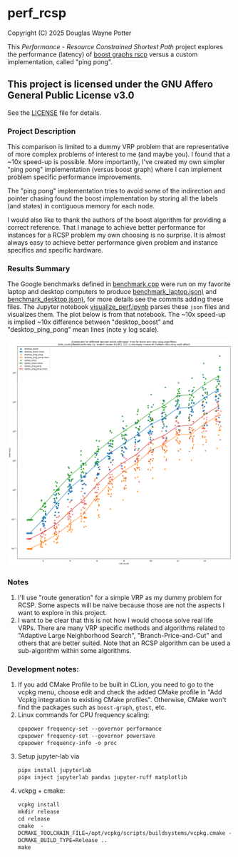 # perf_rcsp

Copyright (C) 2025 Douglas Wayne Potter

This *Performance - Resource Constrained Shortest Path* project explores the performance (latency)
of [boost graphs rscp](https://www.boost.org/doc/libs/1_88_0/libs/graph/doc/r_c_shortest_paths.html) versus a custom implementation, called "ping pong".

## This project is licensed under the GNU Affero General Public License v3.0

See the [LICENSE](./LICENSE) file for details.

### Project Description

This comparison is limited to a dummy VRP problem that are representative of more
complex problems of interest to me (and maybe you). I found that a ~10x speed-up is possible.
More importantly, I've created my own simpler "ping pong" implementation (versus boost graph) where
I can implement problem specific performance improvements.

The "ping pong" implementation tries to avoid some of the indirection and pointer chasing found the boost
implementation by storing all the labels (and states) in contiguous memory for each node.

I would also like to thank the authors of the boost algorithm for providing a correct reference.
That I manage to achieve better performance for instances for a RCSP problem my own choosing is no
surprise. It is almost always easy to achieve better performance given problem and instance specifics and specific
hardware.

### Results Summary

The Google benchmarks defined in [benchmark.cpp](./code/src/benchmark.cpp) were run on my favorite laptop and desktop
computers to produce [benchmark_laptop.json)](./data/benchmark_laptop.json) and
[benchmark_desktop.json)](./data/benchmark_desktop.json), for more details see the commits adding these files.
The Jupyter notebook [visualize_perf.ipynb](./scripts/visualize_perf.ipynb) parses these `json` files and
visualizes them. The plot below is from that notebook. The ~10x speed-up is implied ~10x difference between
"desktop_boost" and "desktop_ping_pong" mean lines (note y log scale).


![scatter_site_count_versus_ms.svg](./docs/scatter_site_count_versus_ms.svg)

### Notes

1. I'll use "route generation" for a simple VRP as my dummy problem for RCSP. Some aspects will be naive because those
   are not the aspects I want to explore in this project.
2. I want to be clear that this is not how I would choose solve real life VRPs. There are many VRP specific methods
   and algorithms related to "Adaptive Large Neighborhood Search", "Branch-Price-and-Cut" and others that are
   better suited. Note that an RCSP algorithm can be used a sub-algorithm within some algorithms.

### Development notes:

1. If you add CMake Profile to be built in CLion, you need to go to the vcpkg menu, choose edit and check the added
   CMake profile in "Add Vcpkg integration to existing CMake profiles". Otherwise, CMake won't find the packages
   such as `boost-graph`, `gtest`, etc.
2. Linux commands for CPU frequency scaling:
   ```shell
   cpupower frequency-set --governor performance
   cpupower frequency-set --governor powersave
   cpupower frequency-info -o proc
   ```
3. Setup jupyter-lab via
   ```shell
   pipx install jupyterlab
   pipx inject jupyterlab pandas jupyter-ruff matplotlib
   ```
4. vckpg + cmake:
   ```shell
   vcpkg install
   mkdir release
   cd release
   cmake  -DCMAKE_TOOLCHAIN_FILE=/opt/vcpkg/scripts/buildsystems/vcpkg.cmake -DCMAKE_BUILD_TYPE=Release ..
   make
   ```

